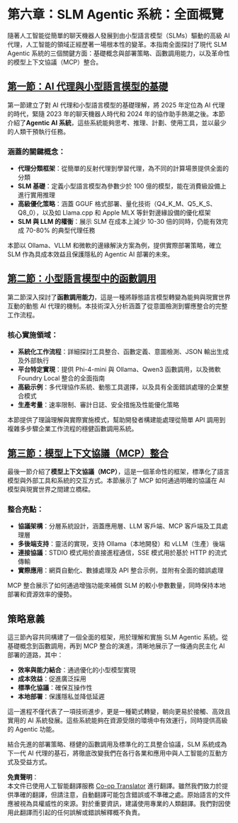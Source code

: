 <!--
CO_OP_TRANSLATOR_METADATA:
{
  "original_hash": "b17bf7f849519fac995c24ab9e2d0be8",
  "translation_date": "2025-07-22T04:26:15+00:00",
  "source_file": "Module06/README.md",
  "language_code": "hk"
}
-->
# 第六章：SLM Agentic 系統：全面概覽

隨著人工智能從簡單的聊天機器人發展到由小型語言模型（SLMs）驅動的高級 AI 代理，人工智能的領域正經歷著一場根本性的變革。本指南全面探討了現代 SLM Agentic 系統的三個關鍵方面：基礎概念與部署策略、函數調用能力，以及革命性的模型上下文協議（MCP）整合。

## [第一節：AI 代理與小型語言模型的基礎](./01.IntroduceAgent.md)

第一節建立了對 AI 代理和小型語言模型的基礎理解，將 2025 年定位為 AI 代理的時代，緊隨 2023 年的聊天機器人時代和 2024 年的協作助手熱潮之後。本節介紹了**Agentic AI 系統**，這些系統能夠思考、推理、計劃、使用工具，並以最少的人類干預執行任務。

### 涵蓋的關鍵概念：
- **代理分類框架**：從簡單的反射代理到學習代理，為不同的計算場景提供全面的分類
- **SLM 基礎**：定義小型語言模型為參數少於 100 億的模型，能在消費級設備上進行實用推理
- **高級優化策略**：涵蓋 GGUF 格式部署、量化技術（Q4_K_M、Q5_K_S、Q8_0），以及如 Llama.cpp 和 Apple MLX 等針對邊緣設備的優化框架
- **SLM 與 LLM 的權衡**：展示 SLM 在成本上減少 10-30 倍的同時，仍能有效完成 70-80% 的典型代理任務

本節以 Ollama、VLLM 和微軟的邊緣解決方案為例，提供實際部署策略，確立 SLM 作為具成本效益且保護隱私的 Agentic AI 部署的未來。

## [第二節：小型語言模型中的函數調用](./02.FunctionCalling.md)

第二節深入探討了**函數調用能力**，這是一種將靜態語言模型轉變為能夠與現實世界互動的動態 AI 代理的機制。本技術深入分析涵蓋了從意圖檢測到響應整合的完整工作流程。

### 核心實施領域：
- **系統化工作流程**：詳細探討工具整合、函數定義、意圖檢測、JSON 輸出生成及外部執行
- **平台特定實現**：提供 Phi-4-mini 與 Ollama、Qwen3 函數調用，以及微軟 Foundry Local 整合的全面指南
- **高級示例**：多代理協作系統、動態工具選擇，以及具有全面錯誤處理的企業整合模式
- **生產考量**：速率限制、審計日誌、安全措施及性能優化策略

本節提供了理論理解與實際實施模式，幫助開發者構建能處理從簡單 API 調用到複雜多步驟企業工作流程的穩健函數調用系統。

## [第三節：模型上下文協議（MCP）整合](./03.IntroduceMCP.md)

最後一節介紹了**模型上下文協議（MCP）**，這是一個革命性的框架，標準化了語言模型與外部工具和系統的交互方式。本節展示了 MCP 如何通過明確的協議在 AI 模型與現實世界之間建立橋樑。

### 整合亮點：
- **協議架構**：分層系統設計，涵蓋應用層、LLM 客戶端、MCP 客戶端及工具處理層
- **多後端支持**：靈活的實現，支持 Ollama（本地開發）和 vLLM（生產）後端
- **連接協議**：STDIO 模式用於直接進程通信，SSE 模式用於基於 HTTP 的流式傳輸
- **實際應用**：網頁自動化、數據處理及 API 整合示例，並附有全面的錯誤處理

MCP 整合展示了如何通過增強功能來補償 SLM 的較小參數數量，同時保持本地部署和資源效率的優勢。

## 策略意義

這三節內容共同構建了一個全面的框架，用於理解和實施 SLM Agentic 系統。從基礎概念到函數調用，再到 MCP 整合的演進，清晰地展示了一條通向民主化 AI 部署的道路，其中：

- **效率與能力結合**：通過優化的小型模型實現
- **成本效益**：促進廣泛採用
- **標準化協議**：確保互操作性
- **本地部署**：保護隱私並降低延遲

這一進程不僅代表了一項技術進步，更是一種範式轉變，朝向更易於接觸、高效且實用的 AI 系統發展。這些系統能夠在資源受限的環境中有效運行，同時提供高級的 Agentic 功能。

結合先進的部署策略、穩健的函數調用及標準化的工具整合協議，SLM 系統成為下一代 AI 代理的基石，將徹底改變我們在各行各業和應用中與人工智能的互動方式及受益方式。

**免責聲明**：  
本文件已使用人工智能翻譯服務 [Co-op Translator](https://github.com/Azure/co-op-translator) 進行翻譯。雖然我們致力於提供準確的翻譯，但請注意，自動翻譯可能包含錯誤或不準確之處。原始語言的文件應被視為具權威性的來源。對於重要資訊，建議使用專業的人類翻譯。我們對因使用此翻譯而引起的任何誤解或錯誤解釋概不負責。